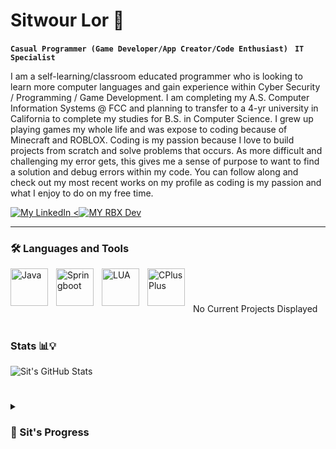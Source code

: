 
# Sitwour Lor 👷

**`Casual Programmer (Game Developer/App Creator/Code Enthusiast) `** **`IT Specialist`**

I am a self-learning/classroom educated programmer who is looking to learn more computer languages and gain experience within Cyber Security / Programming / Game Development. I am completing my A.S. Computer Information Systems @ FCC and planning to transfer to a 4-yr university in California to complete my studies for B.S. in Computer Science. I grew up playing games my whole life and was expose to coding because of Minecraft and ROBLOX. Coding is my passion because I love to build projects from scratch and solve problems that occurs. As more difficult and challenging my error gets, this gives me a sense of purpose to want to find a solution and debug errors within my code. You can follow along and check out my most recent works on my profile as coding is my passion and what I enjoy to do on my free time. 

<p align="left">
  
<a href="https://www.linkedin.com/in/sitwour-lor-21b615260">
  <img alt ="My LinkedIn " title="This is my LinkedIn Profile" src="https://custom-icon-badges.demolab.com/badge/Linked-In-blue.svg?logo=linkedinuno"/>
</a>
<a href="https://devforum.roblox.com/u/garbnothrow">
  <<img alt="MY RBX Dev" title="This is my Roblox Developer Profile" src="https://custom-icon-badges.demolab.com/badge/RBX-Developer-blue.svg?logo=rbxuno">
</a>

</p>

---
### 🛠️ Languages and Tools
<img align="left" alt="Java" width="60px" style="padding-right:10px;" src="https://cdn.jsdelivr.net/gh/devicons/devicon/icons/java/java-original-wordmark.svg"/>
<img align="left" alt="Springboot" width="60px" style="padding-right:10px;" src="https://cdn.jsdelivr.net/gh/devicons/devicon/icons/spring/spring-original-wordmark.svg"/>
<img align="left" alt="LUA" width="60px" style="padding-right:10px;" src="https://cdn.jsdelivr.net/gh/devicons/devicon/icons/lua/lua-plain-wordmark.svg"/>
<img align="left" alt="CPlusPlus" width="60px" style="padding-right:10px;" src="https://cdn.jsdelivr.net/gh/devicons/devicon/icons/cplusplus/cplusplus-original.svg"/>
<br />

#

No Current Projects Displayed

#

### Stats 📊💡

![Sit's GitHub Stats](https://github-readme-stats.vercel.app/api?username=official3lo&show_icons=true&theme=tokyonight)

#

<details>
  <summary><h3>🧑 Sit's Progress</summary>
    Hello! if you are reading this, it means you are interested in my struggle and journey to become a professional programmer. My journey has been a rough and bumpy road, but I presevere through all the tough times and pushing myself to my limits whether it be programming and life in general. I never liked reading and studying was never my strongest suit, but as time progresses, I learned that my academic is my key to success and is the only way to learn effectively is to commit myself to keep reading and studying. I use to think there were shortcuts and easy way to get things done, but I learned that through time that I have to put in effort and try my best in order to reach my goals. As of now, I have to say I am in my best mental mindset of my life and cannot wait to learn as much as I can and apply what I learn to my future pathway. I am ready to show the programming/tech world what I am capable of, get ready! -Sit
</details>


<!--
**Official3Lo/Official3Lo** is a ✨ _special_ ✨ repository because its `README.md` (this file) appears on your GitHub profile.

Here are some ideas to get you started:

- 🔭 I’m currently working on ...
- 🌱 I’m currently learning ...
- 👯 I’m looking to collaborate on ...
- 🤔 I’m looking for help with ...
- 💬 Ask me about ...
- 📫 How to reach me: ...
- 😄 Pronouns: ...
- ⚡ Fun fact: ...
-->
